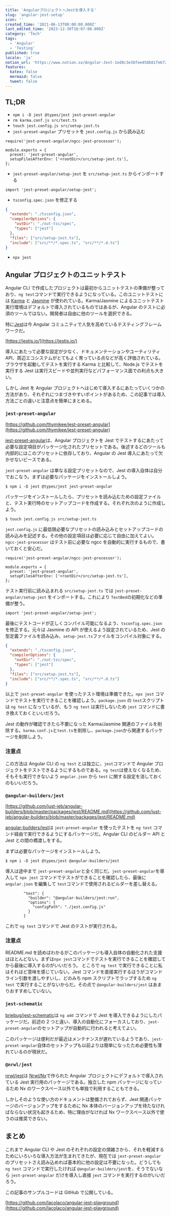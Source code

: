 ```yaml
---
title: 'AngularプロジェクトへJestを導入する'
slug: 'angular-jest-setup'
icon: ''
created_time: '2021-06-13T00:00:00.000Z'
last_edited_time: '2023-12-30T10:07:00.000Z'
category: 'Tech'
tags:
  - 'Angular'
  - 'Testing'
published: true
locale: 'ja'
notion_url: 'https://www.notion.so/Angular-Jest-1ed8c3e38fee458b81fe67202edc5a1c'
features:
  katex: false
  mermaid: false
  tweet: false
---
```


## TL;DR

- `npm i -D jest @types/jest jest-preset-angular`
- `rm karma.conf.js src/test.ts`
- `touch jest.config.js src/setup-jest.ts`
- `jest-preset-angular` プリセットを `jest.config.js` から読み込む

```
require('jest-preset-angular/ngcc-jest-processor');

module.exports = {
  preset: 'jest-preset-angular',
  setupFilesAfterEnv: ['<rootDir>/src/setup-jest.ts'],
};
```

- `jest-preset-angular/setup-jest` を `src/setup-jest.ts` からインポートする

```
import 'jest-preset-angular/setup-jest';
```

- `tsconfig.spec.json` を修正する

```json
{
  "extends": "./tsconfig.json",
  "compilerOptions": {
    "outDir": "./out-tsc/spec",
    "types": ["jest"]
  },
  "files": ["src/setup-jest.ts"],
  "include": ["src/**/*.spec.ts", "src/**/*.d.ts"]
}
```

- `npx jest`

## Angular プロジェクトのユニットテスト

Angular CLI で作成したプロジェクトは最初からユニットテストの準備が整っており、`ng test`コマンドで実行できるようになっている。このユニットテストには [Karma](https://github.com/karma-runner/karma) と [Jasmine](https://github.com/jasmine/jasmine) が使われている。Karma/Jasmine によるユニットテスト実行環境はデフォルトで導入されているものではあるが、Angular のテストに必須のツールではない。開発者は自由に他のツールを選択できる。

特に[Jest](https://jestjs.io/)は今 Angular コミュニティで人気を高めているテスティングフレームワークだ。

[https://jestjs.io/](https://jestjs.io/)

導入にあたって必要な設定が少なく、ドキュメンテーションやユーティリティ API、周辺エコシステムがとてもよく育っている点などが高く評価されている。ブラウザを起動してテストを実行する Karma と比較して、Node.js でテストを実行する Jest は実行スピードや並列実行などパフォーマンス面での利点も大きい。

しかし Jest を Angular プロジェクトへはじめて導入するにあたっていくつかの方法があり、それぞれにつまづきやすいポイントがあるため、この記事では導入方法ごとの違いと注意点を簡単にまとめる。

### `jest-preset-angular`

[https://github.com/thymikee/jest-preset-angular](https://github.com/thymikee/jest-preset-angular)

[jest-preset-angular](https://github.com/thymikee/jest-preset-angular)は、Angular プロジェクトを Jest でテストするにあたって必要な設定項目がパッケージ化されたプリセットである。後述するどのツールも内部的にはこのプリセットに依存しており、Angular の Jest 導入にあたって欠かせないピースである。

`jest-preset-angular` は単なる設定プリセットなので、Jest の導入自体は自分でおこなう。まずは必要なパッケージをインストールしよう。

```
$ npm i -D jest @types/jest jest-preset-angular
```

パッケージをインストールしたら、プリセットを読み込むための設定ファイルと、テスト実行時のセットアップコードを作成する。それぞれ次のように作成しよう。

```
$ touch jest.config.js src/setup-jest.ts
```

`jest.config.js` に最低限必要なプリセットの読み込みとセットアップコードの読み込みを記述する。その他の設定項目は必要に応じて自由に加えてよい。 `ngcc-jest-processor` はテスト前に必要な ngcc を自動的に実行するもので、書いておくと安心だ。

```
require('jest-preset-angular/ngcc-jest-processor');

module.exports = {
  preset: 'jest-preset-angular',
  setupFilesAfterEnv: ['<rootDir>/src/setup-jest.ts'],
};
```

テスト実行前に読み込まれる `src/setup-jest.ts` では `jest-preset-angular/setup-jest` をインポートする。これにより `TestBed`の初期化などの準備が整う。

```
import 'jest-preset-angular/setup-jest';
```

最後にテストコードが正しくコンパイル可能になるよう、`tsconfig.spec.json`を修正する。元々は Jasmine の API が使えるよう設定されているため、Jest の型定義ファイルを読み込み、`setup-jest.ts`ファイルをコンパイル対象にする。

```json
{
  "extends": "./tsconfig.json",
  "compilerOptions": {
    "outDir": "./out-tsc/spec",
    "types": ["jest"]
  },
  "files": ["src/setup-jest.ts"],
  "include": ["src/**/*.spec.ts", "src/**/*.d.ts"]
}
```

以上で `jest-preset-angular` を使ったテスト環境は準備できた。`npx jest` コマンドでテストを実行できることを確認しよう。`package.json` の `test`スクリプトは `ng test` になっているが、もう `ng test` は実行しないため `jest` コマンドに書き換えておくといいだろう。

Jest の動作が確認できたら不要になった Karma/Jasmine 関連のファイルを削除する。`karma.conf.js`と`test.ts`を削除し、`package.json`から関連するパッケージを削除しよう。

### 注意点

この方法は Angular CLI の `ng test` とは独立に、`jest`コマンドで Angular プロジェクトをテストできるようにするものである。`ng test`は使えなくなるため、そもそも実行できないよう `angular.json` から `test` に関する設定を消しておくのもいいだろう。

### `@angular-builders/jest`

[https://github.com/just-jeb/angular-builders/blob/master/packages/jest/README.md](https://github.com/just-jeb/angular-builders/blob/master/packages/jest/README.md)

[angular-builders/jest](https://github.com/just-jeb/angular-builders/blob/master/packages/jest/README.md)は `jest-preset-angular` を使ったテストを `ng test` コマンド経由で実行できるようにするパッケージだ。Angular CLI のビルダー API と Jest との間の橋渡しをする。

まずは必要なパッケージをインストールしよう。

```
$ npm i -D jest @types/jest @angular-builders/jest
```

導入は途中まで `jest-preset-angular`と全く同じだ。`jest-preset-angular`を導入して `npx jest` コマンドでテストができることを確認したら、最後に `angular.json` を編集して `test`コマンドで使用されるビルダーを差し替える。

```
        "test": {
          "builder": "@angular-builders/jest:run",
          "options": {
            "configPath": "./jest.config.js"
          }
        }
```

これで `ng test` コマンドで Jest のテストが実行される。

### 注意点

README.md を読めばわかるがこのパッケージも導入自体の自動化された支援はほとんどない。まずは`npx jest`コマンドでテストを実行できることを確認してから最後に導入するのがいいだろう。 ところで `ng test` で実行できることに私はそれほど意味を感じていない。Jest コマンドを直接実行するほうがコマンドライン引数を渡しやすいし、どのみち npm スクリプトでラップするため `ng test` で実行することがないからだ。その点で `@angular-builders/jest` はあまりおすすめしていない。

### `jest-schematic`

[briebug/jest-schematic](https://github.com/briebug/jest-schematic)は `ng add` コマンドで Jest を導入できるようにしたパッケージだ。前述の 2 つと違い、導入の自動化にフォーカスしており、`jest-preset-angular`のセットアップが自動的に行われると考えてよい。

このパッケージは便利だが最近はメンテナンスが遅れているようであり、`jest-preset-angular`自体のセットアップも以前よりは簡単になったため必要性も薄れているのが現状だ。

### `@nrwl/jest`

[nrwl/jest](https://github.com/nrwl/nx/blob/master/packages/jest/README.md)は [Nrwl/Nx](https://nx.dev/)で作られた Angular プロジェクトにデフォルトで導入されている Jest 実行用のパッケージである。独立した npm パッケージになっているため Nx のワークスペース以外でも単独で利用することもできる。

しかしそのような使い方のドキュメントは整備されておらず、Jest 関連パッケージのバージョンアップをするために Nx 本体のバージョンアップを待たなければならない状況も起きるため、特に理由がなければ Nx ワークスペース以外で使うのは推奨できない。

## まとめ

これまで Angular CLI や Jest のそれぞれの設定の煩雑さから、それを軽減するためにいろいろな導入方法が生まれてきたが、現在では `jest-preset-angular` のプリセットさえ読み込めれば基本的に他の設定は不要になった。どうしても `ng test` コマンドで実行したければ `@angular-builders/jest`を、そうでないなら `jest-preset-angular` だけを導入し直接 `jest` コマンドを実行するのがいいだろう。

この記事のサンプルコードは GitHub で公開している。

[https://github.com/lacolaco/angular-jest-playground](https://github.com/lacolaco/angular-jest-playground)
